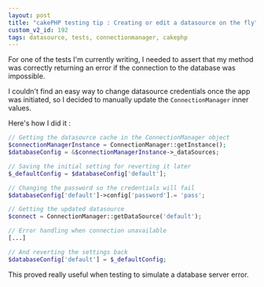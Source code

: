 ```yaml
---
layout: post
title: "cakePHP testing tip : Creating or edit a datasource on the fly"
custom_v2_id: 192
tags: datasource, tests, connectionmanager, cakephp
---
```


For one of the tests I'm currently writing, I needed to assert that my method
was correctly returning an error if the connection to the database was
impossible.

I couldn't find an easy way to change datasource credentials once the app was
initiated, so I decided to manually update the `ConnectionManager` inner
values.

Here's how I did it :


```php
// Getting the datasource cache in the ConnectionManager object
$connectionManagerInstance = ConnectionManager::getInstance();
$databaseConfig = &$connectionManagerInstance->_dataSources;

// Saving the initial setting for reverting it later
$_defaultConfig = $databaseConfig['default'];

// Changing the password so the credentials will fail
$databaseConfig['default']->config['password'].= 'pass';

// Getting the updated datasource
$connect = ConnectionManager::getDataSource('default');

// Error handling when connection unavailable
[...]

// And reverting the settings back
$databaseConfig['default'] = $_defaultConfig;
```


This proved really useful when testing to simulate a database server error.
